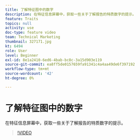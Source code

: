 ```yaml
---
title: 了解特征图中的数字
description: 在特征信息屏幕中，获取一些关于了解报告的特质数字的提示。
feature: Traits
topics: null
activity: use
doc-type: feature video
team: Technical Marketing
thumbnail: 327171.jpg
kt: 6494
role: User
level: Beginner
exl-id: 8e1a2410-6ed6-4bab-bc8c-3a15d903e119
source-git-commit: ea8ff5de0157659fa91341c4a4aa49de6f397192
workflow-type: tm+mt
source-wordcount: '42'
ht-degree: 0%

---
```


# 了解特征图中的数字

在特征信息屏幕中，获取一些关于了解报告的特质数字的提示。

>[!VIDEO](https://video.tv.adobe.com/v/327171/?quality=12&learn=on)
